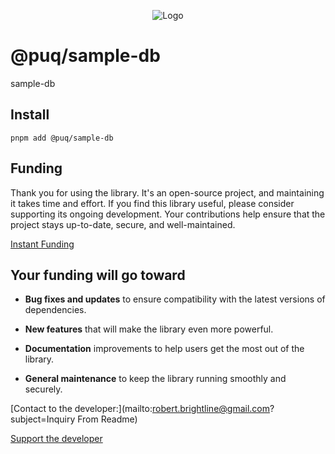 <p align="center">
  <img src="https://beemood.github.io/puq/samples/sample-db/assets/favicon.png" alt="Logo" />
</p>

# @puq/sample-db

sample-db

## Install

`pnpm add @puq/sample-db`

## Funding

Thank you for using the library. It's an open-source project, and maintaining it takes time and effort. If you find this library useful, please consider supporting its ongoing development. Your contributions help ensure that the project stays up-to-date, secure, and well-maintained.

[Instant Funding]([)

## Your funding will go toward

- **Bug fixes and updates** to ensure compatibility with the latest versions of dependencies.

- **New features** that will make the library even more powerful.

- **Documentation** improvements to help users get the most out of the library.

- **General maintenance** to keep the library running smoothly and securely.

[Contact to the developer:](mailto:robert.brightline@gmail.com?subject=Inquiry From Readme)

[Support the developer]([)
